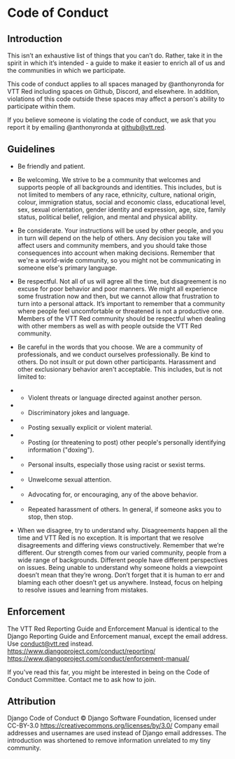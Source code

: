 # Code of Conduct

## Introduction

This isn’t an exhaustive list of things that you can’t do. Rather, take it in the spirit in which it’s intended - a guide to make it easier to enrich all of us and the communities in which we participate.

This code of conduct applies to all spaces managed by @anthonyronda for VTT Red including spaces on Github, Discord, and elsewhere. In addition, violations of this code outside these spaces may affect a person's ability to participate within them.

If you believe someone is violating the code of conduct, we ask that you report it by emailing @anthonyronda at github@vtt.red.

## Guidelines

* Be friendly and patient.

* Be welcoming. We strive to be a community that welcomes and supports people of all backgrounds and identities. This includes, but is not limited to members of any race, ethnicity, culture, national origin, colour, immigration status, social and economic class, educational level, sex, sexual orientation, gender identity and expression, age, size, family status, political belief, religion, and mental and physical ability.

* Be considerate. Your instructions will be used by other people, and you in turn will depend on the help of others. Any decision you take will affect users and community members, and you should take those consequences into account when making decisions. Remember that we're a world-wide community, so you might not be communicating in someone else's primary language.

* Be respectful. Not all of us will agree all the time, but disagreement is no excuse for poor behavior and poor manners. We might all experience some frustration now and then, but we cannot allow that frustration to turn into a personal attack. It’s important to remember that a community where people feel uncomfortable or threatened is not a productive one. Members of the VTT Red community should be respectful when dealing with other members as well as with people outside the VTT Red community.

* Be careful in the words that you choose. We are a community of professionals, and we conduct ourselves professionally. Be kind to others. Do not insult or put down other participants. Harassment and other exclusionary behavior aren't acceptable. This includes, but is not limited to:
* * Violent threats or language directed against another person.
* * Discriminatory jokes and language.
* * Posting sexually explicit or violent material.
* * Posting (or threatening to post) other people's personally identifying information ("doxing").
* * Personal insults, especially those using racist or sexist terms.
* * Unwelcome sexual attention.
* * Advocating for, or encouraging, any of the above behavior.
* * Repeated harassment of others. In general, if someone asks you to stop, then stop.

* When we disagree, try to understand why. Disagreements happen all the time and VTT Red is no exception. It is important that we resolve disagreements and differing views constructively. Remember that we’re different. Our strength comes from our varied community, people from a wide range of backgrounds. Different people have different perspectives on issues. Being unable to understand why someone holds a viewpoint doesn’t mean that they’re wrong. Don’t forget that it is human to err and blaming each other doesn’t get us anywhere. Instead, focus on helping to resolve issues and learning from mistakes.

## Enforcement

The VTT Red Reporting Guide and Enforcement Manual is identical to the Django Reporting Guide and Enforcement manual, except the email address. Use conduct@vtt.red instead. 
https://www.djangoproject.com/conduct/reporting/
https://www.djangoproject.com/conduct/enforcement-manual/

If you've read this far, you might be interested in being on the Code of Conduct Committee. Contact me to ask how to join.

## Attribution

Django Code of Conduct ©️ Django Software Foundation, licensed under CC-BY-3.0 https://creativecommons.org/licenses/by/3.0/
Company email addresses and usernames are used instead of Django email addresses. The introduction was shortened to remove information unrelated to my tiny community.